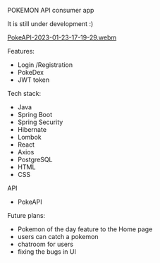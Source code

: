 POKEMON API consumer app

It is still under development :)

[PokeAPI-2023-01-23-17-19-29.webm](https://user-images.githubusercontent.com/90279963/214092484-13051b49-ac8e-4858-84ab-c9e61ad1c1ab.webm)


Features:
  - Login /Registration
  - PokeDex
  - JWT token

Tech stack:
 - Java 
 - Spring Boot
 - Spring Security
 - Hibernate
 - Lombok
 - React
 - Axios
 - PostgreSQL
 - HTML
 - CSS

API
 - PokeAPI
 
 Future plans:
  - Pokemon of the day feature to the Home page
  - users can catch a pokemon
  - chatroom for users
  - fixing the bugs in UI 
